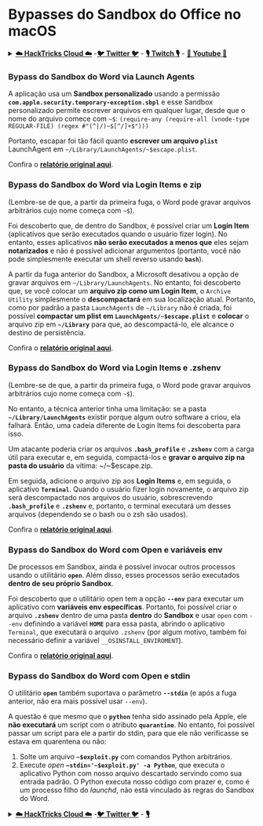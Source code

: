 # Bypasses do Sandbox do Office no macOS

<details>

<summary><a href="https://cloud.hacktricks.xyz/pentesting-cloud/pentesting-cloud-methodology"><strong>☁️ HackTricks Cloud ☁️</strong></a> -<a href="https://twitter.com/hacktricks_live"><strong>🐦 Twitter 🐦</strong></a> - <a href="https://www.twitch.tv/hacktricks_live/schedule"><strong>🎙️ Twitch 🎙️</strong></a> - <a href="https://www.youtube.com/@hacktricks_LIVE"><strong>🎥 Youtube 🎥</strong></a></summary>

* Você trabalha em uma **empresa de segurança cibernética**? Você quer ver sua **empresa anunciada no HackTricks**? ou você quer ter acesso à **última versão do PEASS ou baixar o HackTricks em PDF**? Confira os [**PLANOS DE ASSINATURA**](https://github.com/sponsors/carlospolop)!
* Descubra [**A Família PEASS**](https://opensea.io/collection/the-peass-family), nossa coleção exclusiva de [**NFTs**](https://opensea.io/collection/the-peass-family)
* Adquira o [**swag oficial do PEASS & HackTricks**](https://peass.creator-spring.com)
* **Junte-se ao** [**💬**](https://emojipedia.org/speech-balloon/) [**grupo do Discord**](https://discord.gg/hRep4RUj7f) ou ao [**grupo do telegram**](https://t.me/peass) ou **siga-me** no **Twitter** [**🐦**](https://github.com/carlospolop/hacktricks/tree/7af18b62b3bdc423e11444677a6a73d4043511e9/\[https:/emojipedia.org/bird/README.md)[**@carlospolopm**](https://twitter.com/hacktricks\_live)**.**
* **Compartilhe suas técnicas de hacking enviando PRs para o** [**repositório hacktricks**](https://github.com/carlospolop/hacktricks) **e para o** [**repositório hacktricks-cloud**](https://github.com/carlospolop/hacktricks-cloud).

</details>

### Bypass do Sandbox do Word via Launch Agents

A aplicação usa um **Sandbox personalizado** usando a permissão **`com.apple.security.temporary-exception.sbpl`** e esse Sandbox personalizado permite escrever arquivos em qualquer lugar, desde que o nome do arquivo comece com `~$`: `(require-any (require-all (vnode-type REGULAR-FILE) (regex #"(^|/)~$[^/]+$")))`

Portanto, escapar foi tão fácil quanto **escrever um arquivo `plist`** LaunchAgent em `~/Library/LaunchAgents/~$escape.plist`.

Confira o [**relatório original aqui**](https://www.mdsec.co.uk/2018/08/escaping-the-sandbox-microsoft-office-on-macos/).

### Bypass do Sandbox do Word via Login Items e zip

(Lembre-se de que, a partir da primeira fuga, o Word pode gravar arquivos arbitrários cujo nome começa com `~$`).

Foi descoberto que, de dentro do Sandbox, é possível criar um **Login Item** (aplicativos que serão executados quando o usuário fizer login). No entanto, esses aplicativos **não serão executados a menos que** eles sejam **notarizados** e não é possível adicionar argumentos (portanto, você não pode simplesmente executar um shell reverso usando **`bash`**).

A partir da fuga anterior do Sandbox, a Microsoft desativou a opção de gravar arquivos em `~/Library/LaunchAgents`. No entanto, foi descoberto que, se você colocar um **arquivo zip como um Login Item**, o `Archive Utility` simplesmente o **descompactará** em sua localização atual. Portanto, como por padrão a pasta `LaunchAgents` de `~/Library` não é criada, foi possível **compactar um plist em `LaunchAgents/~$escape.plist`** e **colocar** o arquivo zip em **`~/Library`** para que, ao descompactá-lo, ele alcance o destino de persistência.

Confira o [**relatório original aqui**](https://objective-see.org/blog/blog\_0x4B.html).

### Bypass do Sandbox do Word via Login Items e .zshenv

(Lembre-se de que, a partir da primeira fuga, o Word pode gravar arquivos arbitrários cujo nome começa com `~$`).

No entanto, a técnica anterior tinha uma limitação: se a pasta **`~/Library/LaunchAgents`** existir porque algum outro software a criou, ela falhará. Então, uma cadeia diferente de Login Items foi descoberta para isso.

Um atacante poderia criar os arquivos **`.bash_profile`** e **`.zshenv`** com a carga útil para executar e, em seguida, compactá-los e **gravar o arquivo zip na pasta do usuário** da vítima: \~/\~$escape.zip.

Em seguida, adicione o arquivo zip aos **Login Items** e, em seguida, o aplicativo **`Terminal`**. Quando o usuário fizer login novamente, o arquivo zip será descompactado nos arquivos do usuário, sobrescrevendo **`.bash_profile`** e **`.zshenv`** e, portanto, o terminal executará um desses arquivos (dependendo se o bash ou o zsh são usados).

Confira o [**relatório original aqui**](https://desi-jarvis.medium.com/office365-macos-sandbox-escape-fcce4fa4123c).

### Bypass do Sandbox do Word com Open e variáveis env

De processos em Sandbox, ainda é possível invocar outros processos usando o utilitário **`open`**. Além disso, esses processos serão executados **dentro de seu próprio Sandbox**.

Foi descoberto que o utilitário open tem a opção **`--env`** para executar um aplicativo com **variáveis env específicas**. Portanto, foi possível criar o arquivo **`.zshenv`** dentro de uma pasta **dentro** do **Sandbox** e usar `open` com `--env` definindo a variável **`HOME`** para essa pasta, abrindo o aplicativo `Terminal`, que executará o arquivo `.zshenv` (por algum motivo, também foi necessário definir a variável `__OSINSTALL_ENVIROMENT`).

Confira o [**relatório original aqui**](https://perception-point.io/blog/technical-analysis-of-cve-2021-30864/).

### Bypass do Sandbox do Word com Open e stdin

O utilitário **`open`** também suportava o parâmetro **`--stdin`** (e após a fuga anterior, não era mais possível usar `--env`).

A questão é que mesmo que o **`python`** tenha sido assinado pela Apple, ele **não executará** um script com o atributo **`quarantine`**. No entanto, foi possível passar um script para ele a partir do stdin, para que ele não verificasse se estava em quarentena ou não:&#x20;

1. Solte um arquivo **`~$exploit.py`** com comandos Python arbitrários.
2. Execute _open_ **`–stdin='~$exploit.py' -a Python`**, que executa o aplicativo Python com nosso arquivo descartado servindo como sua entrada padrão. O Python executa nosso código com prazer e, como é um processo filho do _launchd_, não está vinculado às regras do Sandbox do Word.

<details>

<summary><a href="https://cloud.hacktricks.xyz/pentesting-cloud/pentesting-cloud-methodology"><strong>☁️ HackTricks Cloud ☁️</strong></a> -<a href="https://twitter.com/hacktricks_live"><strong>🐦 Twitter 🐦</strong></a> - <a href="https://www.twitch.tv/hacktricks_live/schedule"><strong>🎙️
